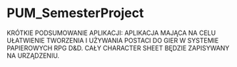 # PUM_SemesterProject

KRÓTKIE PODSUMOWANIE APLIKACJI:
APLIKACJA MAJĄCA NA CELU UŁATWIENIE TWORZENIA I UŻYWANIA POSTACI DO GIER W SYSTEMIE PAPIEROWYCH RPG D&D. CAŁY CHARACTER SHEET BĘDZIE ZAPISYWANY NA URZĄDZENIU. 
